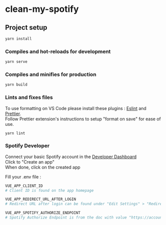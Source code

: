 # clean-my-spotify

## Project setup

```sh
yarn install
```

### Compiles and hot-reloads for development

```sh
yarn serve
```

### Compiles and minifies for production

```sh
yarn build
```

### Lints and fixes files

To use formatting on VS Code please install these plugins : [Eslint](https://marketplace.visualstudio.com/items?itemName=dbaeumer.vscode-eslint) and [Prettier](https://marketplace.visualstudio.com/items?itemName=esbenp.prettier-vscode).\
Follow Prettier extension's instructions to setup "format on save" for ease of use.

```sh
yarn lint
```

### Spotify Developer

Connect your basic Spotify account in the [Developer Dashboard](https://developer.spotify.com/dashboard/applications)\
Click to "Create an app"\
When done, click on the created app

Fill your .env file :

```sh
VUE_APP_CLIENT_ID
# Client ID is found on the app homepage

VUE_APP_REDIRECT_URL_AFTER_LOGIN
# Redirect URL after login can be found under "Edit Settings" > "Redirect URIs"

VUE_APP_SPOTIFY_AUTHORIZE_ENDPOINT
# Spotify Authorize Endpoint is from the doc with value "https://accounts.spotify.com/authorize"
```
